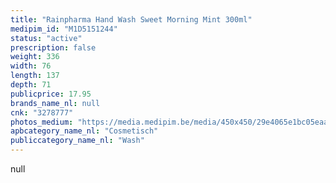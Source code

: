 ```yaml
---
title: "Rainpharma Hand Wash Sweet Morning Mint 300ml"
medipim_id: "M1D5151244"
status: "active"
prescription: false
weight: 336
width: 76
length: 137
depth: 71
publicprice: 17.95
brands_name_nl: null
cnk: "3278777"
photos_medium: "https://media.medipim.be/media/450x450/29e4065e1bc05eaa823952371ba888663f03e353.jpg"
apbcategory_name_nl: "Cosmetisch"
publiccategory_name_nl: "Wash"
---
```

null
